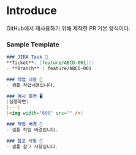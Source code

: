 # Introduce
GitHub에서 재사용하기 위해 제작한 PR 기본 양식이다.

### Sample Template
```markdown
### JIRA Task 🔖
**Ticket**: [feature/ABCD-001]()
- **Branch** : feature/ABCD-001

### 작업 내용 📌
- 샘플 작업내용입니다.

### 예시 화면 🖥
|실행화면|
|---|
|<img width="600" src="" />|

### 작업 배경 🔎 
- 샘플 작업 배경입니다.

### 참고 사항 📂
- 샘플 참고 사항입니다.
```